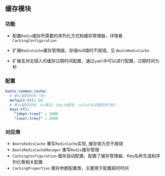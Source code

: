## 缓存模块

### 功能

- 配置`Redis`缓存所需要的序列化方式和缓存管理器，详情看 `CachingConfiguration`

- 扩展`RedisCache`缓存管理器，存储null值时不报错，见 `BootxRedisCache`

- 扩展支持无侵入的缓存过期时间配置，通过`yaml`中可以进行配置，过期时间为秒

### 配置

```yaml
bootx.common.cache:
  # 默认超时时间 (秒)
  default-ttl: 60
  # 默认超时时间, kv格式, key为缓存, value为过期时间(秒)
  keys-ttl:
    "[dept:tree]" : 5000
    "[user:tree]" : 6000
```

### 对应类

- `BootxRedisCache` 重写`RedisCache`实现, 缓存值为空不报错
- `BootxRedisCacheManager` 重写`Redis`缓存管理
- `CachingConfiguration` 缓存自动配置，配置了缓存管理器、Key名称生成和序列化等相关配置
- `CachingProperties` 缓存参数配置类，主要用于配置超时时间
